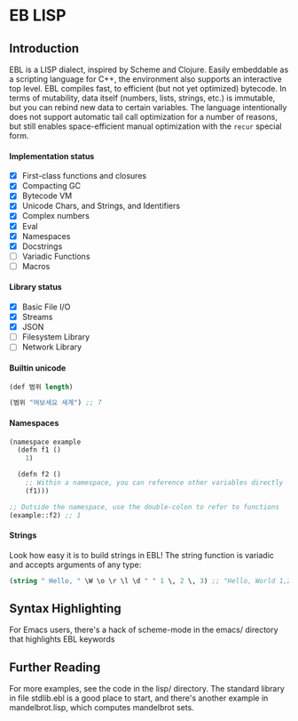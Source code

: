 # EB LISP

## Introduction
EBL is a LISP dialect, inspired by Scheme and Clojure. Easily embeddable as a scripting language for C++, the environment also supports an interactive top level. EBL compiles fast, to efficient (but not yet optimized) bytecode. In terms of mutability, data itself (numbers, lists, strings, etc.) is immutable, but you can rebind new data to certain variables. The language intentionally does not support automatic tail call optimization for a number of reasons, but still enables space-efficient manual optimization with the `recur` special form.

#### Implementation status
- [x] First-class functions and closures
- [x] Compacting GC
- [x] Bytecode VM
- [x] Unicode Chars, and Strings, and Identifiers
- [x] Complex numbers
- [x] Eval
- [x] Namespaces
- [x] Docstrings
- [ ] Variadic Functions
- [ ] Macros

#### Library status
- [x] Basic File I/O
- [x] Streams
- [x] JSON
- [ ] Filesystem Library
- [ ] Network Library

#### Builtin unicode
```scheme
(def 범위 length)

(범위 "여보세요 세계") ;; 7

```

#### Namespaces
```scheme
(namespace example
  (defn f1 ()
    1)

  (defn f2 ()
    ;; Within a namespace, you can reference other variables directly
    (f1)))

;; Outside the namespace, use the double-colon to refer to functions
(example::f2) ;; 1
```

#### Strings
Look how easy it is to build strings in EBL! The string function is variadic and accepts arguments of any type:
```scheme
(string " Hello, " \W \o \r \l \d " " 1 \, 2 \, 3) ;; "Hello, World 1,2,3"
```

## Syntax Highlighting
For Emacs users, there's a hack of scheme-mode in the emacs/ directory that highlights EBL keywords

## Further Reading
For more examples, see the code in the lisp/ directory. The standard library in file stdlib.ebl is a good place to start, and there's another example in mandelbrot.lisp, which computes mandelbrot sets.
